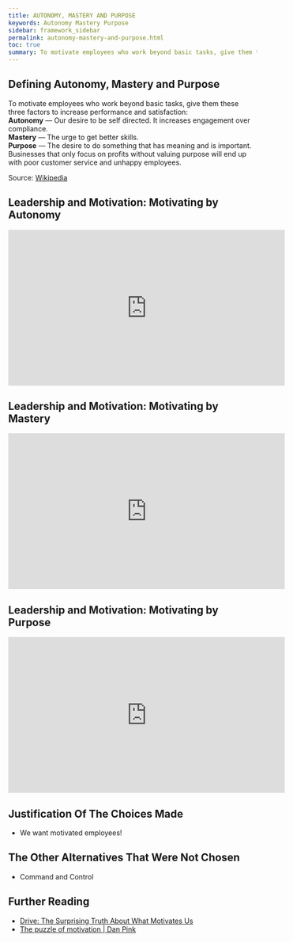 ```yaml
---
title: AUTONOMY, MASTERY AND PURPOSE
keywords: Autonomy Mastery Purpose
sidebar: framework_sidebar
permalink: autonomy-mastery-and-purpose.html
toc: true
summary: To motivate employees who work beyond basic tasks, give them these three factors to increase performance and satisfaction, Autonomy, Mastery and Purpose.
---
```


## Defining Autonomy, Mastery and Purpose
To motivate employees who work beyond basic tasks, give them these three factors to increase performance and satisfaction:
<br><b>Autonomy</b> — Our desire to be self directed. It increases engagement over compliance.
<br><b>Mastery</b> — The urge to get better skills.
<br><b>Purpose</b> — The desire to do something that has meaning and is important. Businesses that only focus on profits without valuing purpose will end up with poor customer service and unhappy employees.

Source: [Wikipedia](https://en.wikipedia.org/wiki/Drive:_The_Surprising_Truth_About_What_Motivates_Us)

## Leadership and Motivation: Motivating by Autonomy
<iframe width="560" height="315" src="https://www.youtube.com/embed/nnc1hmZLwOY?list=PLS3JvF3eTLqUVKE-BVmB0iaqFeMpSGEZ1" frameborder="0" allowfullscreen></iframe>

## Leadership and Motivation: Motivating by Mastery
<iframe width="560" height="315" src="https://www.youtube.com/embed/wNqOJnA5Ysw?list=PLS3JvF3eTLqUVKE-BVmB0iaqFeMpSGEZ1" frameborder="0" allowfullscreen></iframe>

## Leadership and Motivation: Motivating by Purpose
<iframe width="560" height="315" src="https://www.youtube.com/embed/lkipSYV6uJ8?list=PLS3JvF3eTLqUVKE-BVmB0iaqFeMpSGEZ1" frameborder="0" allowfullscreen></iframe>

## Justification Of The Choices Made
* We want motivated employees!

## The Other Alternatives That Were Not Chosen
* Command and Control

## Further Reading
* [Drive: The Surprising Truth About What Motivates Us](https://en.wikipedia.org/wiki/Drive:_The_Surprising_Truth_About_What_Motivates_Us)
* [The puzzle of motivation | Dan Pink](https://youtu.be/rrkrvAUbU9Y)
